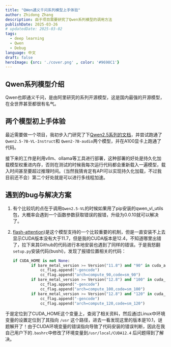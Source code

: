 ```yaml
---
title: "QWen通义千问系列模型上手体验"
author: Zhidong Zhang
description: 由于项目需要研究了Qwen系列模型的调用方法
publishDate: 2025-03-26
# updatedDate: 2025-03-02
tags:
  - deep learning
  - Qwen
  - Debug
language: 中文
draft: false
heroImage: {src: './cover.png' , color: '#9698C1'}
---
```


## Qwen系列模型介绍

Qwen也即通义千问，是由阿里研究的系列开源模型，这是国内最强的开源模型，在全世界甚至都很有名气。

## 两个模型初上手体验

最近需要做一个项目，我初步入门研究了下[Qwen2.5系列的文档]((https://qwen.readthedocs.io/zh-cn/latest/index.html))，并尝试跑通了 `Qwen2.5-7B-VL-Instruct`和 `Qwen2-7B-audio`两个模型，并在A100显卡上跑通了代码。

接下来的工作是利用vllm、ollama等工具进行部署，这种部署的好处是持久化加载模型权重进内存，否则在测试的时候我每次运行代码都会重新载入一遍模型，载入时间甚至要超过推理时间。（当然我猜肯定有API可以实现持久化加载，不过我目前还不会）第二个好处就是可以进行多线程加速。

## 遇到的bug与解决方案

1. 有个比较坑的点在于调用`Qwen2.5-VL`的时候如果用了pip安装的qwen_vl_utils包，大概率会遇到一个函数参数获取错误的报错，升级为0.0.10就可以解决了。

2. [flash-attention](https://github.com/Dao-AILab/flash-attention))是这个模型支持的一个比较重要的机制，但是一直安装不上去显示CUDA版本没有大于11.7，但是我的CUDA版本是12.4，不知道哪里出错了，拉下来其Github的代码进行本地安装也遇到了同样的错误。于是我怒翻`setup.py`安装代码(bushi)，发现了报错位置相关的代码：

   ```python
   if CUDA_HOME is not None:
           if bare_metal_version >= Version("11.8") and "90" in cuda_archs():
               cc_flag.append("-gencode")
               cc_flag.append("arch=compute_90,code=sm_90")
           if bare_metal_version >= Version("12.8") and "100" in cuda_archs():
               cc_flag.append("-gencode")
               cc_flag.append("arch=compute_100,code=sm_100")
           if bare_metal_version >= Version("12.8") and "120" in cuda_archs():
               cc_flag.append("-gencode")
               cc_flag.append("arch=compute_120,code=sm_120")
   ```

​		于是定位到了CUDA_HOME这个变量上，查阅了相关资料，然后通过Linux中环境变量的设置定位到了其指向 `/usr` 这个路径，进去一看发现这里的版本是10.1，谜题解开了！由于CUDA环境变量的错误指向导致了代码安装的错误判断，因此在我自己用户下的`.bashrc`中修改了环境变量到`/usr/local/CUDA12.4` 后问题得到了解决。





